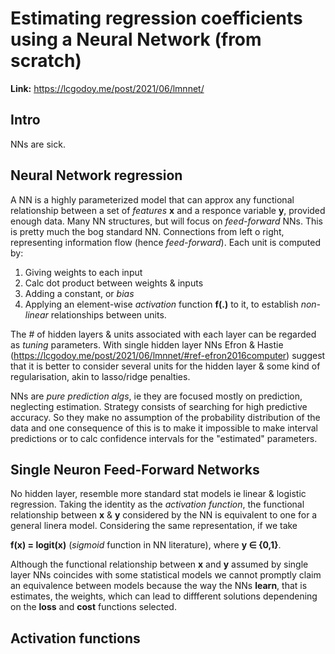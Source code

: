 
# Estimating regression coefficients using a Neural Network (from scratch)

**Link:** https://lcgodoy.me/post/2021/06/lmnnet/


## Intro

NNs are sick.


## Neural Network regression

A NN is a highly parameterized model that can approx any functional relationship between a set of *features* **x** and a responce variable **y**, provided enough data. Many NN structures, but will focus on *feed-forward* NNs. This is pretty much the bog standard NN. Connections from left o right, representing information flow (hence *feed-forward*). Each unit is computed by:
1. Giving weights to each input
2. Calc dot product between weights & inputs
3. Adding a constant, or *bias*
4. Applying an element-wise *activation* function **f(.)** to it, to establish *non-linear* relationships between units.

The # of hidden layers & units associated with each layer can be regarded as *tuning* parameters. With single hidden layer NNs Efron & Hastie (https://lcgodoy.me/post/2021/06/lmnnet/#ref-efron2016computer) suggest that it is better to consider several units for the hidden layer & some kind of regularisation, akin to lasso/ridge penalties.

NNs are *pure prediction algs*, ie they are focused mostly on prediction, neglecting estimation. Strategy consists of searching for high predictive accuracy. So they make no assumption of the probability distribution of the data and one consequence of this is to make it impossible to make interval predictions or to calc confidence intervals for the "estimated" parameters.


## Single Neuron Feed-Forward Networks

No hidden layer, resemble more standard stat models ie linear & logistic regression. Taking the identity as the *activation function*, the functional relationship between **x** & **y** considered by the NN is equivalent to one for a general linera model. Considering the same representation, if we take

**f(x) = logit(x)** (*sigmoid* function in NN literature), where **y ∈ {0,1}**.

Although the functional relationship between **x** and **y** assumed by single layer NNs coincides with some statistical models we cannot promptly claim an equivalence between models because the way the NNs **learn**, that is estimates, the weights, which can lead to diffferent solutions dependening on the **loss** and **cost** functions selected.


## Activation functions
